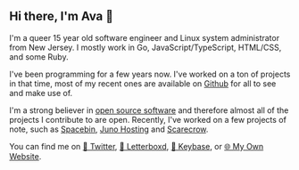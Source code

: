 ## Hi there, I'm Ava 👋

I'm a queer 15 year old software engineer and Linux system administrator from New Jersey. I mostly work in Go, JavaScript/TypeScript, HTML/CSS, and some Ruby.

I've been programming for a few years now. I've worked on a ton of projects in that time, most of my recent ones are available on [Github](https://github.com/avaaxcx) for all to see and make use of.

I'm a strong believer in [open source software](https://en.wikipedia.org/wiki/Open_source) and therefore almost all of the projects I contribute to are open. Recently, I've worked on a few projects of note, such as [Spacebin](https://spaceb.in), [Juno Hosting](https://hosting.junodevs.tech) and [Scarecrow](https://github.com/lukewhrit/scarecrow).

You can find me on [🦜 Twitter](https://twitter.com/avaaxcx), [🎥 Letterboxd](https://letterboxd.com/Luke_324/), [🔑 Keybase](https://keybase.io/luke324), or [🌐 My Own Website](https://lwhr.xyz).

